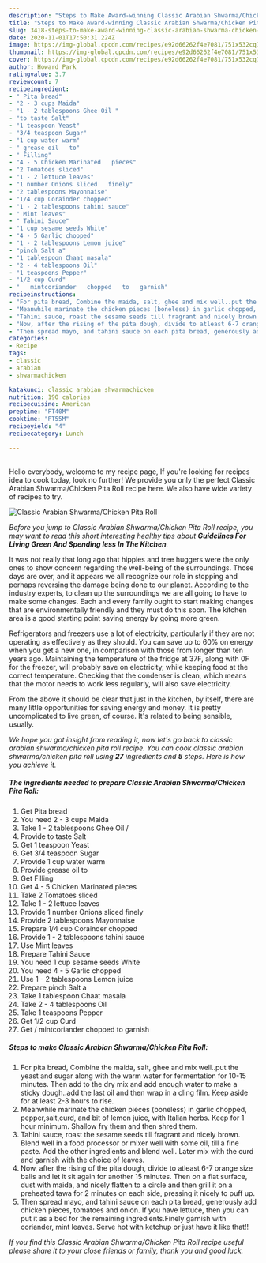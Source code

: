 ```yaml
---
description: "Steps to Make Award-winning Classic Arabian Shwarma/Chicken Pita Roll"
title: "Steps to Make Award-winning Classic Arabian Shwarma/Chicken Pita Roll"
slug: 3418-steps-to-make-award-winning-classic-arabian-shwarma-chicken-pita-roll
date: 2020-11-01T17:50:31.224Z
image: https://img-global.cpcdn.com/recipes/e92d66262f4e7081/751x532cq70/classic-arabian-shwarmachicken-pita-roll-recipe-main-photo.jpg
thumbnail: https://img-global.cpcdn.com/recipes/e92d66262f4e7081/751x532cq70/classic-arabian-shwarmachicken-pita-roll-recipe-main-photo.jpg
cover: https://img-global.cpcdn.com/recipes/e92d66262f4e7081/751x532cq70/classic-arabian-shwarmachicken-pita-roll-recipe-main-photo.jpg
author: Howard Park
ratingvalue: 3.7
reviewcount: 7
recipeingredient:
- " Pita bread"
- "2 - 3 cups Maida"
- "1 - 2 tablespoons Ghee Oil "
- "to taste Salt"
- "1 teaspoon Yeast"
- "3/4 teaspoon Sugar"
- "1 cup water warm"
- " grease oil   to"
- " Filling"
- "4 - 5 Chicken Marinated   pieces"
- "2 Tomatoes sliced"
- "1 - 2 lettuce leaves"
- "1 number Onions sliced   finely"
- "2 tablespoons Mayonnaise"
- "1/4 cup Corainder chopped"
- "1 - 2 tablespoons tahini sauce"
- " Mint leaves"
- " Tahini Sauce"
- "1 cup sesame seeds White"
- "4 - 5 Garlic chopped"
- "1 - 2 tablespoons Lemon juice"
- "pinch Salt a"
- "1 tablespoon Chaat masala"
- "2 - 4 tablespoons Oil"
- "1 teaspoons Pepper"
- "1/2 cup Curd"
- "   mintcoriander   chopped   to   garnish"
recipeinstructions:
- "For pita bread, Combine the maida, salt, ghee and mix well..put the yeast and sugar along with the warm water for fermentation for 10-15 minutes. Then add to the dry mix and add enough water to make a sticky dough..add the last oil and then wrap in a cling film. Keep aside for at least 2-3 hours to rise."
- "Meanwhile marinate the chicken pieces (boneless) in garlic chopped, pepper,salt,curd, and bit of lemon juice, with Italian herbs. Keep for 1 hour minimum. Shallow fry them and then shred them."
- "Tahini sauce, roast the sesame seeds till fragrant and nicely brown. Blend well in a food processor or mixer well with some oil, till a fine paste. Add the other ingredients and blend well. Later mix with the curd and garnish with the choice of leaves."
- "Now, after the rising of the pita dough, divide to atleast 6-7 orange size balls and let it sit again for another 15 minutes. Then on a flat surface, dust with maida, and nicely flatten to a circle and then grill it on a preheated tawa for 2 minutes on each side, pressing it nicely to puff up."
- "Then spread mayo, and tahini sauce on each pita bread, generously add chicken pieces, tomatoes and onion. If you have lettuce, then you can put it as a bed for the remaining ingredients.Finely garnish with coriander, mint leaves. Serve hot with ketchup or just have it like that!!"
categories:
- Recipe
tags:
- classic
- arabian
- shwarmachicken

katakunci: classic arabian shwarmachicken 
nutrition: 190 calories
recipecuisine: American
preptime: "PT40M"
cooktime: "PT55M"
recipeyield: "4"
recipecategory: Lunch

---
```

<br>
Hello everybody, welcome to my recipe page, If you're looking for recipes idea to cook today, look no further! We provide you only the perfect Classic Arabian Shwarma/Chicken Pita Roll recipe here. We also have wide variety of recipes to try.
<br>


![Classic Arabian Shwarma/Chicken Pita Roll](https://img-global.cpcdn.com/recipes/e92d66262f4e7081/751x532cq70/classic-arabian-shwarmachicken-pita-roll-recipe-main-photo.jpg)

<i>Before you jump to Classic Arabian Shwarma/Chicken Pita Roll recipe, you may want to read this short interesting healthy tips about 
<strong>Guidelines For Living Green And Spending less In The Kitchen</strong>.</i>
</br>

It was not really that long ago that hippies and tree huggers were the only ones to show concern regarding the well-being of the surroundings. Those days are over, and it appears we all recognize our role in stopping and perhaps reversing the damage being done to our planet. According to the industry experts, to clean up the surroundings we are all going to have to make some changes. Each and every family ought to start making changes that are environmentally friendly and they must do this soon. The kitchen area is a good starting point saving energy by going more green.

Refrigerators and freezers use a lot of electricity, particularly if they are not operating as effectively as they should. You can save up to 60% on energy when you get a new one, in comparison with those from longer than ten years ago. Maintaining the temperature of the fridge at 37F, along with 0F for the freezer, will probably save on electricity, while keeping food at the correct temperature. Checking that the condenser is clean, which means that the motor needs to work less regularly, will also save electricity.

From the above it should be clear that just in the kitchen, by itself, there are many little opportunities for saving energy and money. It is pretty uncomplicated to live green, of course. It's related to being sensible, usually.


<i>We hope you got insight from reading it, now let's go back to classic arabian shwarma/chicken pita roll recipe. You can cook classic arabian shwarma/chicken pita roll using <strong>27</strong> ingredients and <strong>5</strong> steps. Here is how you achieve it.
</i>

##### The ingredients needed to prepare Classic Arabian Shwarma/Chicken Pita Roll:

1. Get  Pita bread
1. You need 2 - 3 cups Maida
1. Take 1 - 2 tablespoons Ghee Oil /
1. Provide to taste Salt
1. Get 1 teaspoon Yeast
1. Get 3/4 teaspoon Sugar
1. Provide 1 cup water warm
1. Provide  grease oil   to
1. Get  Filling
1. Get 4 - 5 Chicken Marinated   pieces
1. Take 2 Tomatoes sliced
1. Take 1 - 2 lettuce leaves
1. Provide 1 number Onions sliced   finely
1. Provide 2 tablespoons Mayonnaise
1. Prepare 1/4 cup Corainder chopped
1. Provide 1 - 2 tablespoons tahini sauce
1. Use  Mint leaves
1. Prepare  Tahini Sauce
1. You need 1 cup sesame seeds White
1. You need 4 - 5 Garlic chopped
1. Use 1 - 2 tablespoons Lemon juice
1. Prepare pinch Salt a
1. Take 1 tablespoon Chaat masala
1. Take 2 - 4 tablespoons Oil
1. Take 1 teaspoons Pepper
1. Get 1/2 cup Curd
1. Get  /  mintcoriander   chopped   to   garnish


##### Steps to make Classic Arabian Shwarma/Chicken Pita Roll:

1. For pita bread, Combine the maida, salt, ghee and mix well..put the yeast and sugar along with the warm water for fermentation for 10-15 minutes. Then add to the dry mix and add enough water to make a sticky dough..add the last oil and then wrap in a cling film. Keep aside for at least 2-3 hours to rise.
1. Meanwhile marinate the chicken pieces (boneless) in garlic chopped, pepper,salt,curd, and bit of lemon juice, with Italian herbs. Keep for 1 hour minimum. Shallow fry them and then shred them.
1. Tahini sauce, roast the sesame seeds till fragrant and nicely brown. Blend well in a food processor or mixer well with some oil, till a fine paste. Add the other ingredients and blend well. Later mix with the curd and garnish with the choice of leaves.
1. Now, after the rising of the pita dough, divide to atleast 6-7 orange size balls and let it sit again for another 15 minutes. Then on a flat surface, dust with maida, and nicely flatten to a circle and then grill it on a preheated tawa for 2 minutes on each side, pressing it nicely to puff up.
1. Then spread mayo, and tahini sauce on each pita bread, generously add chicken pieces, tomatoes and onion. If you have lettuce, then you can put it as a bed for the remaining ingredients.Finely garnish with coriander, mint leaves. Serve hot with ketchup or just have it like that!!


<i>If you find this Classic Arabian Shwarma/Chicken Pita Roll recipe useful please share it to your close friends or family, thank you and good luck.</i>
